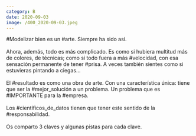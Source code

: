 ```yaml
--- 
category: B 
date: 2020-09-03 
image: /400_2020-09-03.jpeg 
--- 
```


#Modelizar bien es un #arte. Siempre ha sido así. <br><br>Ahora, además, todo es más complicado. Es como si hubiera multitud más de colores, de técnicas; como si todo fuera a más #velocidad, con esa sensación permanente de tener #prisa. A veces también sientes como si estuvieras pintando a ciegas... <br><br>El #resultado es como una obra de arte. Con una característica única: tiene que ser la #mejor_solución a un problema. Un problema que es #IMPORTANTE para la #empresa.<br><br>Los #científicos_de_datos tienen que tener este sentido de la #responsabilidad. <br><br>Os comparto 3 claves y algunas pistas para cada clave.